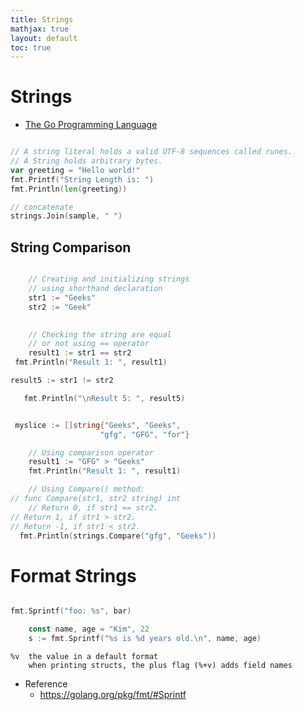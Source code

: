 ```yaml
---
title: Strings
mathjax: true
layout: default
toc: true
---
```



# Strings

* [The Go Programming Language](Introduction.html)





```go

// A string literal holds a valid UTF-8 sequences called runes.
// A String holds arbitrary bytes.
var greeting = "Hello world!"
fmt.Printf("String Length is: ")
fmt.Println(len(greeting))

// concatenate
strings.Join(sample, " ")

```


## String Comparison

```go

    // Creating and initializing strings
    // using shorthand declaration
    str1 := "Geeks"
    str2 := "Geek"

 
    // Checking the string are equal
    // or not using == operator
    result1 := str1 == str2
 fmt.Println("Result 1: ", result1)

result5 := str1 != str2

   fmt.Println("\nResult 5: ", result5)
```


```go

 myslice := []string{"Geeks", "Geeks",
                    "gfg", "GFG", "for"}

    // Using comparison operator
    result1 := "GFG" > "Geeks"
    fmt.Println("Result 1: ", result1)

    // Using Compare() method:
// func Compare(str1, str2 string) int
    // Return 0, if str1 == str2.
// Return 1, if str1 > str2.
// Return -1, if str1 < str2.
  fmt.Println(strings.Compare("gfg", "Geeks"))
```



# Format Strings


```go

fmt.Sprintf("foo: %s", bar)

	const name, age = "Kim", 22
	s := fmt.Sprintf("%s is %d years old.\n", name, age)
```

```
%v	the value in a default format
	when printing structs, the plus flag (%+v) adds field names
```

* Reference
  * https://golang.org/pkg/fmt/#Sprintf